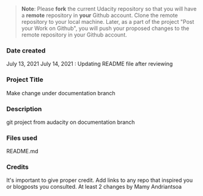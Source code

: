 >**Note**: Please **fork** the current Udacity repository so that you will have a **remote** repository in **your** Github account. Clone the remote repository to your local machine. Later, as a part of the project "Post your Work on Github", you will push your proposed changes to the remote repository in your Github account.

### Date created
July 13, 2021
July 14, 2021 : Updating README file after reviewing

### Project Title
Make change under documentation branch

### Description
git project from audacity on documentation branch

### Files used
README.md

### Credits
It's important to give proper credit. Add links to any repo that inspired you or blogposts you consulted.
At least 2 changes by Mamy Andriantsoa
